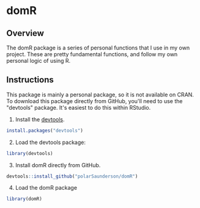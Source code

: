 # domR

## Overview
The domR package is a series of personal functions that I use in my own project.
These are pretty fundamental functions, and follow my own personal logic of using R.

## Instructions
This package is mainly a personal package, so it is not available on CRAN.
To download this package directly from GitHub, you'll need to use the "devtools" package.
It's easiest to do this within RStudio.

1) Install the [devtools](https://github.com/hadley/devtools). 
``` R
install.packages("devtools")
```

2) Load the devtools package:
```R
library(devtools)
```

3) Install domR directly from GitHub.
```R
devtools::install_github("polarSaunderson/domR")
```

4) Load the domR package
```R
library(domR)
```
